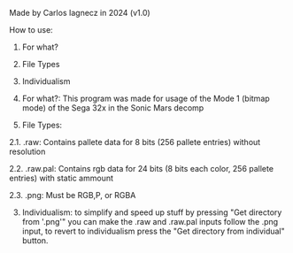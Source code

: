 Made by Carlos Iagnecz in 2024 (v1.0)

How to use:

1. For what?
2. File Types
3. Individualism

1. For what?:
This program was made for usage of the Mode 1 (bitmap mode) of the Sega 32x in the Sonic Mars decomp

2. File Types:

2.1. .raw:
Contains pallete data for 8 bits (256 pallete entries) without resolution

2.2. .raw.pal:
Contains rgb data for 24 bits (8 bits each color, 256 pallete entries) with static ammount

2.3. .png:
Must be RGB,P, or RGBA

3. Individualism:
to simplify and speed up stuff by pressing "Get directory from '.png'" you can make the .raw and .raw.pal inputs
follow the .png input, to revert to individualism press the "Get directory from individual" button.